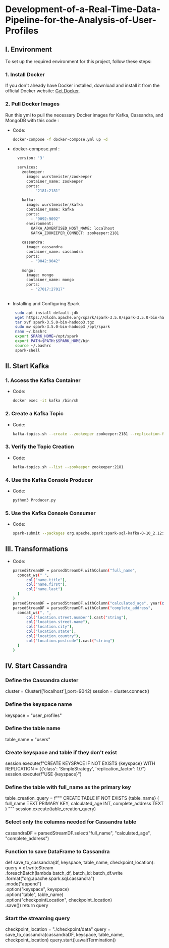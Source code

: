 # Development-of-a-Real-Time-Data-Pipeline-for-the-Analysis-of-User-Profiles

## I. Environment

To set up the required environment for this project, follow these steps:

### 1. Install Docker

If you don't already have Docker installed, download and install it from the official Docker website: [Get Docker](https://www.docker.com/get-started).

### 2. Pull Docker Images

Run this yml to pull the necessary Docker images for Kafka, Cassandra, and MongoDB with this code :
 - Code:
    ```bash
    docker-compose -f docker-compose.yml up -d

- docker-compose.yml :
  ```bash
    version: '3'

    services:
      zookeeper:
        image: wurstmeister/zookeeper
        container_name: zookeeper
        ports:
          - "2181:2181"
    
      kafka:
        image: wurstmeister/kafka
        container_name: kafka
        ports:
          - "9092:9092"
        environment:
          KAFKA_ADVERTISED_HOST_NAME: localhost
          KAFKA_ZOOKEEPER_CONNECT: zookeeper:2181
    
      cassandra:
        image: cassandra
        container_name: cassandra
        ports:
          - "9042:9042"
    
      mongo:
        image: mongo
        container_name: mongo
        ports:
          - "27017:27017"
   

 - Installing and Configuring Spark
   ``` bash
    sudo apt install default-jdk
    wget https://dlcdn.apache.org/spark/spark-3.5.0/spark-3.5.0-bin-hadoop3.tgz
    tar xvf spark-3.5.0-bin-hadoop3.tgz
    sudo mv spark-3.5.0-bin-hadoop3 /opt/spark
    nano ~/.bashrc
    export SPARK_HOME=/opt/spark
    export PATH=$PATH:$SPARK_HOME/bin
    source ~/.bashrc
    spark-shell


## II. Start Kafka  

### 1. Access the Kafka Container
- Code:
  ```bash
  docker exec -it kafka /bin/sh  

### 2. Create a Kafka Topic

- Code:
  ```bash
  kafka-topics.sh --create --zookeeper zookeeper:2181 --replication-factor 1 --partitions 1 --topic user_profiles  

### 3. Verify the Topic Creation

- Code:
  ```bash
  kafka-topics.sh --list --zookeeper zookeeper:2181

### 4. Use the Kafka Console Producer

- Code:
  ```bash
  python3 Producer.py
  
### 5. Use the Kafka Console Consumer

- Code:
  ```bash
  spark-submit --packages org.apache.spark:spark-sql-kafka-0-10_2.12:3.5.0 Consumer.py

## III. Transformations
- Code:
  ```bash
  parsedStreamDF = parsedStreamDF.withColumn("full_name", 
    concat_ws(" ", 
        col("name.title"), 
        col("name.first"), 
        col("name.last")
    )
  )
  parsedStreamDF = parsedStreamDF.withColumn("calculated_age", year(current_date()) - year(to_date(parsedStreamDF["dob.date"])))
  parsedStreamDF = parsedStreamDF.withColumn("complete_address", 
    concat_ws(", ", 
        col("location.street.number").cast("string"), 
        col("location.street.name"), 
        col("location.city"), 
        col("location.state"), 
        col("location.country"), 
        col("location.postcode").cast("string")
    )
  )

## IV. Start Cassandra

### Define the Cassandra cluster
cluster = Cluster(['localhost'],port=9042)
session = cluster.connect()

### Define the keyspace name
keyspace = "user_profiles"

### Define the table name
table_name = "users"

### Create keyspace and table if they don't exist
session.execute(f"CREATE KEYSPACE IF NOT EXISTS {keyspace} WITH REPLICATION = {{'class': 'SimpleStrategy', 'replication_factor': 1}}")
session.execute(f"USE {keyspace}")

### Define the table with full_name as the primary key
table_creation_query = f"""
    CREATE TABLE IF NOT EXISTS {table_name} (
        full_name TEXT PRIMARY KEY,
        calculated_age INT,
        complete_address TEXT
    )
"""
session.execute(table_creation_query)

### Select only the columns needed for Cassandra table
cassandraDF = parsedStreamDF.select("full_name", "calculated_age", "complete_address")


### Function to save DataFrame to Cassandra
def save_to_cassandra(df, keyspace, table_name, checkpoint_location):
    query = df.writeStream \
        .foreachBatch(lambda batch_df, batch_id: batch_df.write \
                      .format("org.apache.spark.sql.cassandra") \
                      .mode("append") \
                      .option("keyspace", keyspace) \
                      .option("table", table_name) \
                      .option("checkpointLocation", checkpoint_location) \
                      .save()) 
    return query


### Start the streaming query
checkpoint_location = "./checkpoint/data"
query = save_to_cassandra(cassandraDF, keyspace, table_name, checkpoint_location)
query.start().awaitTermination()


